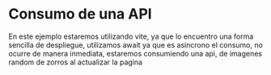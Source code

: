 # Consumo de una API

En este ejemplo estaremos utilizando vite, ya que lo encuentro una forma
sencilla de despliegue, utilizamos await ya que es asincrono el consumo, no 
ocurre de manera inmediata, estaremos consumiendo una api, de imagenes random
de zorros al actualizar la pagina